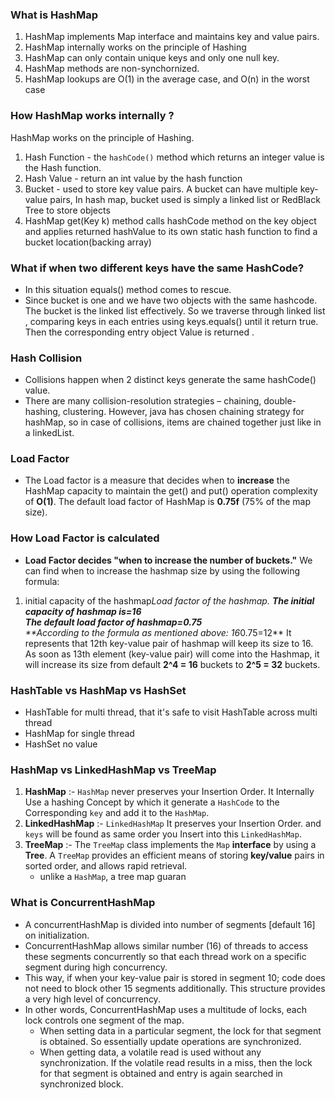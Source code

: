 ### What is HashMap
1.  HashMap implements Map interface and maintains key and value pairs.
2.  HashMap internally works on the principle of Hashing
3.  HashMap can only contain unique keys and only one null key.
4.  HashMap methods are non-synchornized.
5.  HashMap lookups are O(1) in the average case, and  O(n) in the worst case
### How HashMap works internally ?
HashMap works on the principle of Hashing.
1.  Hash Function - the `hashCode()` method which returns an integer value is the Hash function.
2.  Hash Value - return an int value by the hash function
3.  Bucket - used to store key value pairs. A bucket can have multiple key-value pairs, In hash map, bucket used is simply a linked list or RedBlack Tree to store objects
4. HashMap get(Key k) method calls hashCode method on the key object and applies returned hashValue to its own static hash function to find a bucket location(backing array)
### What if when two different keys have the same HashCode?
- In this situation equals() method comes to rescue.
- Since bucket is one and we have two objects with the same hashcode. The bucket is the linked list effectively. So we traverse through linked list , comparing keys in each entries using keys.equals() until it return true. Then the corresponding entry object Value is returned .
### Hash Collision
- Collisions happen when 2 distinct keys generate the same hashCode() value.
- There are many collision-resolution strategies – chaining, double-hashing, clustering. However, java has chosen chaining strategy for hashMap, so in case of collisions, items are chained together just like in a linkedList.
### Load Factor
- The Load factor is a measure that decides when to **increase** the HashMap capacity to maintain the get() and put() operation complexity of **O(1)**. The default load factor of HashMap is **0.75f** (75% of the map size).
### How Load Factor is calculated
- **Load Factor decides "when to increase the number of buckets."**
We can find when to increase the hashmap size by using the following formula:
1.  initial capacity of the hashmap*Load factor of the hashmap.
**The initial capacity of hashmap is=16**  
**The default load factor of hashmap=0.75**  
**According to the formula as mentioned above: 16*0.75=12**
It represents that 12th  key-value pair of hashmap will keep its size to 16. As soon as 13th  element (key-value pair) will come into the Hashmap, it will increase its size from default  **2^4  = 16**  buckets to  **2^5  = 32**  buckets.
### HashTable vs HashMap vs HashSet
- HashTable for multi thread, that it's safe to visit HashTable across multi thread
- HashMap for single thread
- HashSet no value
### HashMap vs LinkedHashMap vs TreeMap
1.  **HashMap**  :-  `HashMap`  never preserves your Insertion Order. It Internally Use a hashing Concept by which it generate a  `HashCode`  to the Corresponding  `key`  and add it to the  `HashMap`.
2.  **LinkedHashMap**  :-  `LinkedHashMap`  It preserves your Insertion Order. and  `keys`  will be found as same order you Insert into this  `LinkedHashMap`.
3.  **TreeMap**  :- The  `TreeMap`  class implements the  `Map`  **interface**  by using a  **Tree**. A  `TreeMap`  provides an efficient means of storing  **key/value**  pairs in sorted order, and allows rapid retrieval.
	- unlike a `HashMap`, a tree map guaran
### What is ConcurrentHashMap
- A concurrentHashMap is divided into number of segments [default 16] on initialization.
- ConcurrentHashMap allows similar number (16) of threads to access these segments concurrently so that each thread work on a specific segment during high concurrency.
- This way, if when your key-value pair is stored in segment 10; code does not need to block other 15 segments additionally. This structure provides a very high level of concurrency.
- In other words, ConcurrentHashMap uses a multitude of locks, each lock controls one segment of the map.
	- When setting data in a particular segment, the lock for that segment is obtained. So essentially update operations are synchronized.
	- When getting data, a volatile read is used without any synchronization. If the volatile read results in a miss, then the lock for that segment is obtained and entry is again searched in synchronized block.

<!--stackedit_data:
eyJoaXN0b3J5IjpbMTYwMjM4NDQ1LDg5NDkwMjc3OV19
-->